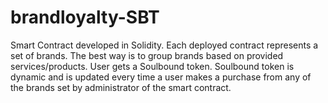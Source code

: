# brandloyalty-SBT
Smart Contract developed in Solidity. Each deployed contract represents a set of brands. The best way is to group brands based on provided services/products.
User gets a Soulbound token. Soulbound token is dynamic and is updated every time a user makes a purchase from any of the brands set by administrator of the smart contract. 

